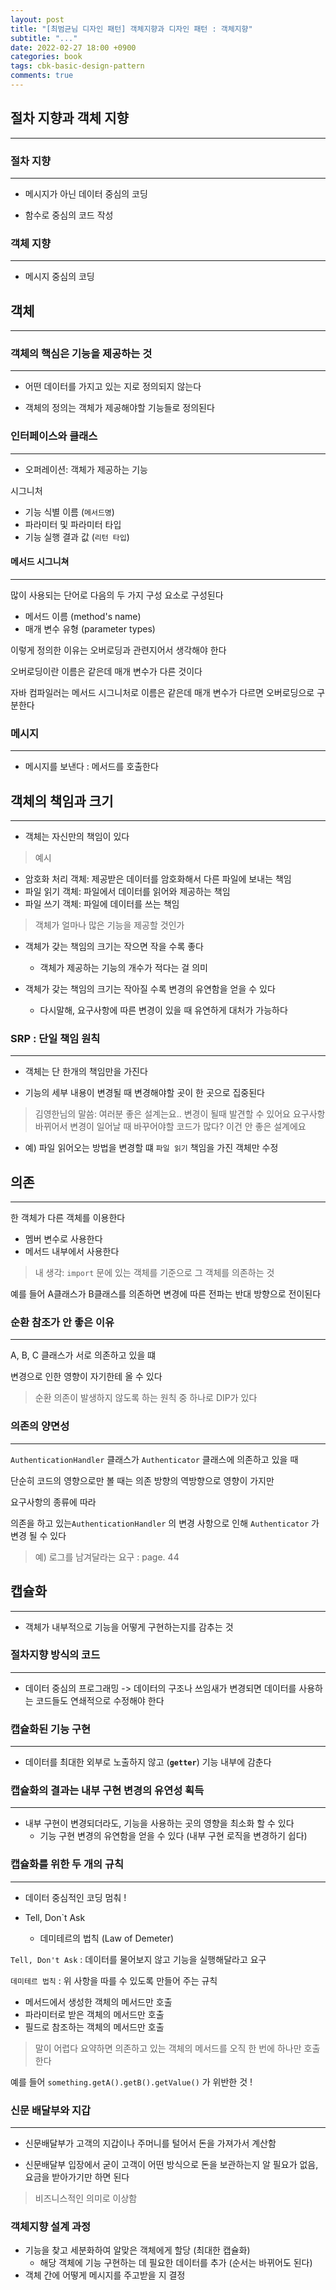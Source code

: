 ```yaml
---
layout: post
title: "[최범균님 디자인 패턴] 객체지향과 디자인 패턴 : 객체지향"
subtitle: "..."
date: 2022-02-27 18:00 +0900
categories: book
tags: cbk-basic-design-pattern
comments: true
---
```


## 절차 지향과 객체 지향

---

### 절차 지향

---

- 메시지가 아닌 데이터 중심의 코딩

- 함수로 중심의 코드 작성

### 객체 지향

---

- 메시지 중심의 코딩

## 객체

---

### 객체의 핵심은 기능을 제공하는 것

---

- 어떤 데이터를 가지고 있는 지로 정의되지 않는다

- 객체의 정의는 객체가 제공해야할 기능들로 정의된다

### 인터페이스와 클래스

---

- 오퍼레이션: 객체가 제공하는 기능

시그니처

- 기능 식별 이름 (`메서드명`)
- 파라미터 및 파라미터 타입
- 기능 실행 결과 값 (`리턴 타입`)

#### 메서드 시그니쳐

---

많이 사용되는 단어로 다음의 두 가지 구성 요소로 구성된다

- 메서드 이름 (method's name)
- 매개 변수 유형 (parameter types)

이렇게 정의한 이유는 오버로딩과 관련지어서 생각해야 한다

오버로딩이란 이름은 같은데 매개 변수가 다른 것이다

자바 컴파일러는 메서드 시그니처로 이름은 같은데 매개 변수가 다르면 오버로딩으로 구분한다

### 메시지

---

- 메시지를 보낸다 : 메서드를 호출한다

## 객체의 책임과 크기

---

- 객체는 자신만의 책임이 있다

> 예시

- 암호화 처리 객체: 제공받은 데이터를 암호화해서 다른 파일에 보내는 책임
- 파일 읽기 객체: 파일에서 데이터를 읽어와 제공하는 책임
- 파일 쓰기 객체: 파일에 데이터를 쓰는 책임

> 객체가 얼마나 많은 기능을 제공할 것인가

- 객체가 갖는 책임의 크기는 작으면 작을 수록 좋다

  - 객체가 제공하는 기능의 개수가 적다는 걸 의미

- 객체가 갖는 책임의 크기는 작아질 수록 변경의 유연함을 얻을 수 있다
  - 다시말해, 요구사항에 따른 변경이 있을 때 유연하게 대처가 가능하다

### SRP : 단일 책임 원칙

---

- 객체는 단 한개의 책임만을 가진다

- 기능의 세부 내용이 변경될 때 변경해야할 곳이 한 곳으로 집중된다

> 김영한님의 말씀:
> 여러분 좋은 설계는요.. 변경이 될때 발견할 수 있어요
> 요구사항 바뀌어서 변경이 일어날 때 바꾸어야할 코드가 많다? 이건 안 좋은 설계에요

- 예) 파일 읽어오는 방법을 변경할 떄 `파일 읽기` 책임을 가진 객체만 수정

## 의존

---

한 객체가 다른 객체를 이용한다

- 멤버 변수로 사용한다
- 메서드 내부에서 사용한다

> 내 생각: `import` 문에 있는 객체를 기준으로 그 객체를 의존하는 것

예를 들어 A클래스가 B클래스를 의존하면 변경에 따른 전파는 반대 방향으로 전이된다

### 순환 참조가 안 좋은 이유

---

A, B, C 클래스가 서로 의존하고 있을 떄

변경으로 인한 영향이 자기한테 올 수 있다

> 순환 의존이 발생하지 않도록 하는 원칙 중 하나로 DIP가 있다

### 의존의 양면성

---

`AuthenticationHandler` 클래스가 `Authenticator` 클래스에 의존하고 있을 때

단순히 코드의 영향으로만 볼 때는 의존 방향의 역방향으로 영향이 가지만

요구사항의 종류에 따라

의존을 하고 있는`AuthenticationHandler` 의 변경 사항으로 인해 `Authenticator` 가 변경 될 수 있다

> 예) 로그를 남겨달라는 요구 : page. 44

## 캡슐화

---

- 객체가 내부적으로 기능을 어떻게 구현하는지를 감추는 것

### 절차지향 방식의 코드

---

- 데이터 중심의 프로그래밍 -> 데이터의 구조나 쓰임새가 변경되면 데이터를 사용하는 코드들도 연쇄적으로 수정해야 한다

### 캡슐화된 기능 구현

---

- 데이터를 최대한 외부로 노출하지 않고 (**`getter`**) 기능 내부에 감춘다

### 캡슐화의 결과는 내부 구현 변경의 유연성 획득

---

- 내부 구현이 변경되더라도, 기능을 사용하는 곳의 영향을 최소화 할 수 있다
  - 기능 구현 변경의 유연함을 얻을 수 있다 (내부 구현 로직을 변경하기 쉽다)

### 캡슐화를 위한 두 개의 규칙

---

- 데이터 중심적인 코딩 멈춰 !

- Tell, Don`t Ask
  - 데미테르의 법칙 (Law of Demeter)

`Tell, Don't Ask` : 데이터를 물어보지 않고 기능을 실행해달라고 요구

`데미테르 법칙` : 위 사항을 따를 수 있도록 만들어 주는 규칙

- 메서드에서 생성한 객체의 메서드만 호출
- 파라미터로 받은 객체의 메서드만 호출
- 필드로 참조하는 객체의 메서드만 호출

> 말이 어렵다 요약하면 의존하고 있는 객체의 메서드를 오직 한 번에 하나만 호출한다

예를 들어 `something.getA().getB().getValue()` 가 위반한 것 !

### 신문 배달부와 지갑

---

- 신문배달부가 고객의 지갑이나 주머니를 털어서 돈을 가져가서 계산함

- 신문배달부 입장에서 굳이 고객이 어떤 방식으로 돈을 보관하는지 알 필요가 없음, 요금을 받아가기만 하면 된다

> 비즈니스적인 의미로 이상함

### 객체지향 설계 과정

- 기능을 찾고 세분화하여 알맞은 객체에게 할당 (최대한 캡슐화)
  - 해당 객체에 기능 구현하는 데 필요한 데이터를 추가 (순서는 바뀌어도 된다)
- 객체 간에 어떻게 메시지를 주고받을 지 결정
